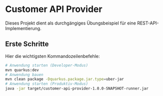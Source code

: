 # Customer API Provider

Dieses Projekt dient als durchgängiges Übungsbeispiel für eine REST-API-Implementierung.  

## Erste Schritte

Hier die wichtigsten Kommandozeilenbefehle:

```bash
# Anwendung starten (Developer-Modus)
mvn quarkus:dev
# Anwendung bauen
mvn clean package -Dquarkus.package.jar.type=uber-jar
# Anwendung starten (Produktiv-Modus)
java -jar target/customer-api-provider-1.0.0-SNAPSHOT-runner.jar
```
